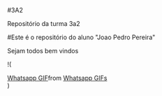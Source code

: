 #3A2

Repositório da turma 3a2

#Este é o repositório do aluno "Joao Pedro Pereira"

Sejam todos bem vindos 

!(<div class="tenor-gif-embed" data-postid="21302024" data-share-method="host" data-aspect-ratio="1" data-width="100%"><a href="https://tenor.com/view/whatsapp-gif-21302024">Whatsapp GIF</a>from <a href="https://tenor.com/search/whatsapp-gifs">Whatsapp GIFs</a></div> <script type="text/javascript" async src="https://tenor.com/embed.js"></script>)






